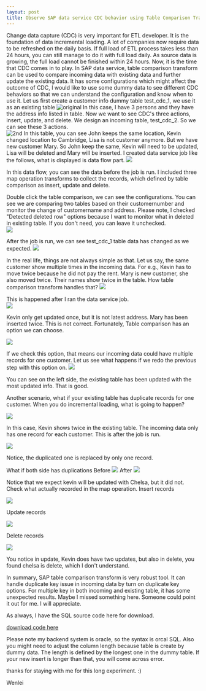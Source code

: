 ```yaml
---
layout: post
title: Observe SAP data service CDC behavior using Table Comparison Transform
---
```


Change data capture (CDC) is very important for ETL developer. It is the foundation of data incremental loading. A lot of companies now require data to be refreshed on the daily basis. If full load of ETL process takes less than 24 hours, you can still manage to do it with full load daily.  As source data is growing, the full load cannot be finished within 24 hours. Now, it is the time that CDC comes in to play. 
In SAP data service, table comparison transform can be used to compare incoming data with existing data and further update the existing data. It has some configurations which might affect the outcome of CDC, I would like to use some dummy data to see different CDC behaviors so that we can understand the configuration and know when to use it.
Let us first create a customer info dummy table test_cdc_1, we use it as an existing table
<img src="/images/blog5/orignal_customer_info_script.PNG" alt="original">
In this case, I have 3 persons and they have the address info listed in table. Now we want to see CDC's three actions, insert, update, and delete.  We design an incoming table, test_cdc_2. So we can see these 3 actions.  
<img src="/images/blog5/Second_customer_script.PNG" alt="2nd">
In this table, you can see John keeps the same location, Kevin changed location to Cambridge, Lisa is not customer anymore. But we have new customer Mary. So John keep the same, Kevin will need to be updated, Lisa will be deleted and Mary will be inserted.
I created data service job like the follows, what is displayed is data flow part. 
<img src="/images/blog5/DS_Dataflow.PNG" >

In this data flow, you can see the data before the job is run. I included three map operation transforms to collect the records, which defined by table comparison as insert, update and delete. 

Double click the table comparison, we can see the configurations. You can see we are comparing two tables based on their customernumber and monitor the change of customername and address. Please note, I checked "Detected deleted row" options because I want to monitor what in deleted in existing table. If you don't need, you can leave it unchecked.  
<img src="/images/blog5/table_comparison_config1.PNG" >

After the job is run, we can see test_cdc_1 table data has changed as we expected.
<img src="/images/blog5/cdc_1.PNG" >

In the real life, things are not always simple as that. Let us say, the same customer show multiple times in the incoming data.  For e.g., Kevin has to move twice because he did not pay the rent. Mary is new customer, she also moved twice. Their names show twice in the table.  How table comparison transform handles that?
<img src="/images/blog5/cdc_2.PNG" >

This is happened after I ran the data service job.  
<img src="/images/blog5/cdc_2_after.PNG" >

Kevin only get updated once, but it is not latest address.  Mary has been inserted twice. This is not correct. 
Fortunately, Table comparison has an option we can choose. 

<img src="/images/blog5/cdc3_incoming_dup.PNG" >

If we check this option, that means our incoming data could have multiple records for one customer. Let us see what happens if we redo the previous step with this option on.
<img src="/images/blog5/cdc3_after.PNG" >

You can see on the left side, the existing table has been updated with the most updated info. That is good.

Another scenario, what if your existing table has duplicate records for one customer. When you do incremental loading, what is going to happen?

<img src="/images/blog5/cdc4before.PNG" >

In this case, Kevin shows twice in the existing table.  The incoming data only has one record for each customer. This is after the job is run.

<img src="/images/blog5/cdc4after.PNG" >

Notice, the duplicated one is replaced by only one record.

What if both side has duplications
Before
<img src="/images/blog5/cdc_5_before.PNG" >
After
<img src="/images/blog5/cdc_5_after.PNG" >

Notice that we expect kevin will be updated with Chelsa, but it did not. Check what actually recorded in the map operation.
Insert records 

<img src="/images/blog5/cdc_5_insert.PNG" >

Update records

<img src="/images/blog5/cdc_5_update.PNG" >

Delete records

<img src="/images/blog5/cdc_5_delete.PNG" >

You notice in update, Kevin does have two updates, but also in delete, you found chelsa is delete, which I don't understand.

In summary, SAP table comparison transform is very robust tool. It can handle duplicate key issue in incoming data by turn on duplicate key options. For multiple key in both incoming and existing table, it has some unexpected results. Maybe I missed something here. Someone could point it out for me. I will appreciate.

As always, I have the SQL source code here for download.

<a href="/Files/cdc_test_code.sql">download code here</a>

Please note my backend system is oracle, so the syntax is orcal SQL. Also you might need to adjust the column length because table is create by dummy data. The length is defined by the longest one in the dummy table. If your new insert is longer than that, you will come across error. 

thanks for staying with me for this long experiment.  :)

Wenlei

